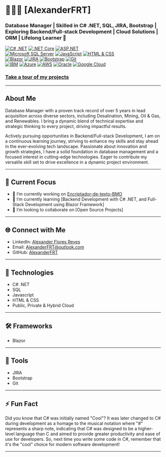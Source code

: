 # 👨‍💻🌳 [AlexanderFRT]

### Database Manager | Skilled in C# .NET, SQL, JIRA, Bootstrap | Exploring Backend/Full-stack Development | Cloud Solutions | ORM | Lifelong Learner 🌌

[![C# .NET](https://img.shields.io/badge/C%23%20.NET-512BD4?style=for-the-badge&logo=.net&logoColor=white&labelColor=101010)]()
[![.NET Core](https://img.shields.io/badge/.NET_Core-512BD4?style=for-the-badge&logoColor=white&labelColor=4A148C)]()
[![ASP.NET](https://img.shields.io/badge/ASP.NET-512BD4?style=for-the-badge&logoColor=white&labelColor=64B5F6)]()
</br>
[![Microsoft SQL Server](https://img.shields.io/badge/Microsoft_SQL_Server-CC2927?style=for-the-badge&logo=microsoft-sql-server&logoColor=white&labelColor=101010)]()
[![JavaScript](https://img.shields.io/badge/JavaScript-F7DF1E?style=for-the-badge&logo=javascript&logoColor=white&labelColor=101010)]()
[![HTML & CSS](https://img.shields.io/badge/HTML%20%26%20CSS-E34F26?style=for-the-badge&logo=html5&logoColor=white&labelColor=101010)]()
</br>
[![Blazor](https://img.shields.io/badge/Blazor-512BD4?style=for-the-badge&logo=blazor&logoColor=white&labelColor=101010)]()
[![JIRA](https://img.shields.io/badge/JIRA-0052CC?style=for-the-badge&logo=jira&logoColor=white&labelColor=101010)]()
[![Bootstrap](https://img.shields.io/badge/Bootstrap-563D7C?style=for-the-badge&logo=bootstrap&logoColor=white&labelColor=101010)]()
[![Git](https://img.shields.io/badge/Git-F05032?style=for-the-badge&logo=git&logoColor=white&labelColor=101010)]()
</br>
[![IBM](https://img.shields.io/badge/IBM-054ADA?style=for-the-badge&logo=ibm&logoColor=white&labelColor=101010)]()
[![Azure](https://img.shields.io/badge/Azure-0089D6?style=for-the-badge&logo=microsoft-azure&logoColor=white&labelColor=101010)]()
[![AWS](https://img.shields.io/badge/AWS-232F3E?style=for-the-badge&logo=amazon-aws&logoColor=white&labelColor=101010)]()
[![Oracle](https://img.shields.io/badge/Oracle-F80000?style=for-the-badge&logo=oracle&logoColor=white&labelColor=101010)]()
[![Google Cloud](https://img.shields.io/badge/Google%20Cloud-4285F4?style=for-the-badge&logo=google-cloud&logoColor=white&labelColor=101010)]()

### [Take a tour of my projects](https://github.com/AlexanderFRT?tab=repositories)

---

## About Me

Database Manager with a proven track record of over 5 years in lead acquisition across diverse sectors, including Desalination, Mining, Oil & Gas, and Renewables. I bring a dynamic blend of technical expertise and strategic thinking to every project, driving impactful results.

Actively pursuing opportunities in Backend/Full-stack Development, I am on a continuous learning journey, striving to enhance my skills and stay ahead in the ever-evolving tech landscape. Passionate about innovation and growth strategies, I have a solid foundation in database management and a focused interest in cutting-edge technologies. Eager to contribute my versatile skill set to drive excellence in a dynamic project environment.

---

## 🚀 Current Focus

- 🔭 I’m currently working on [Encriptador-de-texto-BMO](https://github.com/AlexanderFRT/Encriptador-de-texto-BMO)
- 🌱 I’m currently learning [Backend Development with C# .NET, and Full-Stack Development using Blazor Framework]
- 🤝 I’m looking to collaborate on [Open Source Projects]

---

## 🌐 Connect with Me

- LinkedIn: [Alexander Flores Reyes](https://www.linkedin.com/in/alexanderfloresreyes)
- Email: [AlexanderFRT@outlook.com](mailto:AlexanderFRT@outlook.com)
- GitHub: [AlexanderFRT](https://github.com/AlexanderFRT)

---

## 🔧 Technologies

- C# .NET
- SQL
- Javascript
- HTML & CSS
- Public, Private & Hybrid Cloud

---

## 🛠️ Frameworks

- Blazor

---

## 🔨 Tools

- JIRA
- Bootstrap
- Git

---

## ⚡ Fun Fact

Did you know that C# was initially named "Cool"? It was later changed to C# during development as a homage to the musical notation where "#" represents a sharp note, indicating that C# was designed to be a higher-level language than C and aimed to provide greater productivity and ease of use for developers. So, next time you write some code in C#, remember that it's the "cool" choice for modern software development!

---
